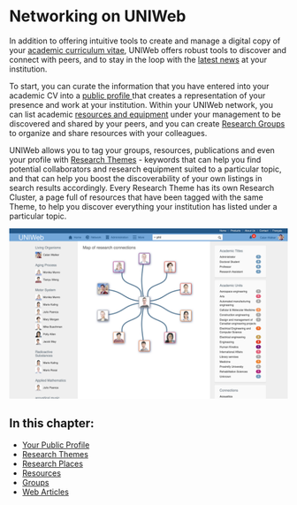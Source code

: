 # Networking on UNIWeb

In addition to offering intuitive tools to create and manage a digital copy of your [academic curriculum vitae](../your-academic-information/), UNIWeb offers robust tools to discover and connect with peers, and to stay in the loop with the [latest news](web-articles-1.md) at your institution.

To start, you can curate the information that you have entered into your academic CV into a [public profile ](filling-out-your-public-profile.md)that creates a representation of your presence and work at your institution. Within your UNIWeb network, you can list academic [resources and equipment](equipment-profiles-resources/) under your management to be discovered and shared by your peers, and you can create [Research Groups](groups-1.md) to organize and share resources with your colleagues.

UNIWeb allows you to tag your groups, resources, publications and even your profile with [Research Themes](research-themes/) - keywords that can help you find potential collaborators and research equipment suited to a particular topic, and that can help you boost the discoverability of your own listings in search results accordingly. Every Research Theme has its own Research Cluster, a page full of resources that have been tagged with the same Theme, to help you discover everything your institution has listed under a particular topic.

![](../.gitbook/assets/phil-smith-members-proximify-university-2019-10-21-02-21-03.jpg)

## In this chapter:

* [Your Public Profile](filling-out-your-public-profile.md)
* [Research Themes](research-themes/)
* [Research Places](research-places-1.md)
* [Resources](equipment-profiles-resources/)
* [Groups](groups-1.md)
* [Web Articles](web-articles-1.md)

